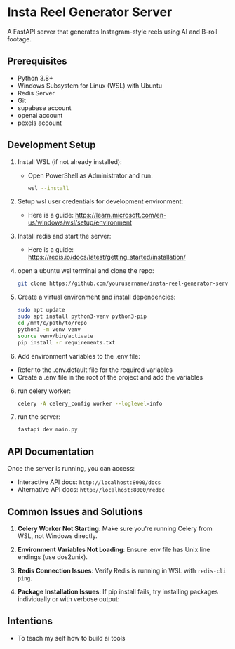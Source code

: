 # Insta Reel Generator Server

A FastAPI server that generates Instagram-style reels using AI and B-roll
footage.

## Prerequisites

- Python 3.8+
- Windows Subsystem for Linux (WSL) with Ubuntu
- Redis Server
- Git
- supabase account
- openai account
- pexels account

## Development Setup

1. Install WSL (if not already installed):
   - Open PowerShell as Administrator and run:
     ```bash
     wsl --install
     ```

2. Setup wsl user credentials for development environment:
   - Here is a guide:
     https://learn.microsoft.com/en-us/windows/wsl/setup/environment

3. Install redis and start the server:
   - Here is a guide: https://redis.io/docs/latest/getting_started/installation/

4. open a ubuntu wsl terminal and clone the repo:
   ```bash
   git clone https://github.com/yourusername/insta-reel-generator-server.git
   ```

5. Create a virtual environment and install dependencies:
   ```bash
   sudo apt update
   sudo apt install python3-venv python3-pip
   cd /mnt/c/path/to/repo
   python3 -m venv venv
   source venv/bin/activate
   pip install -r requirements.txt
   ```

6. Add environment variables to the .env file:

- Refer to the .env.default file for the required variables
- Create a .env file in the root of the project and add the variables

6. run celery worker:
   ```bash
   celery -A celery_config worker --loglevel=info
   ```

7. run the server:
   ```bash
   fastapi dev main.py
   ```

## API Documentation

Once the server is running, you can access:

- Interactive API docs: `http://localhost:8000/docs`
- Alternative API docs: `http://localhost:8000/redoc`

## Common Issues and Solutions

1. **Celery Worker Not Starting**: Make sure you're running Celery from WSL, not
   Windows directly.

2. **Environment Variables Not Loading**: Ensure .env file has Unix line endings
   (use dos2unix).

3. **Redis Connection Issues**: Verify Redis is running in WSL with
   `redis-cli ping`.

4. **Package Installation Issues**: If pip install fails, try installing
   packages individually or with verbose output:

## Intentions

- To teach my self how to build ai tools
